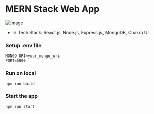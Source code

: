 # MERN Stack Web App
![image](https://github.com/user-attachments/assets/fbf42b8c-3616-4114-92fe-f595fe3ae949)
* ⚛️ Tech Stack: React.js, Node.js, Express.js, MongoDB, Chakra UI
### Setup .env file
```
MONGO_URI=your_mongo_uri
PORT=5000
```
### Run on local
```
npm run build
```
### Start the app
```
npm run start
```
